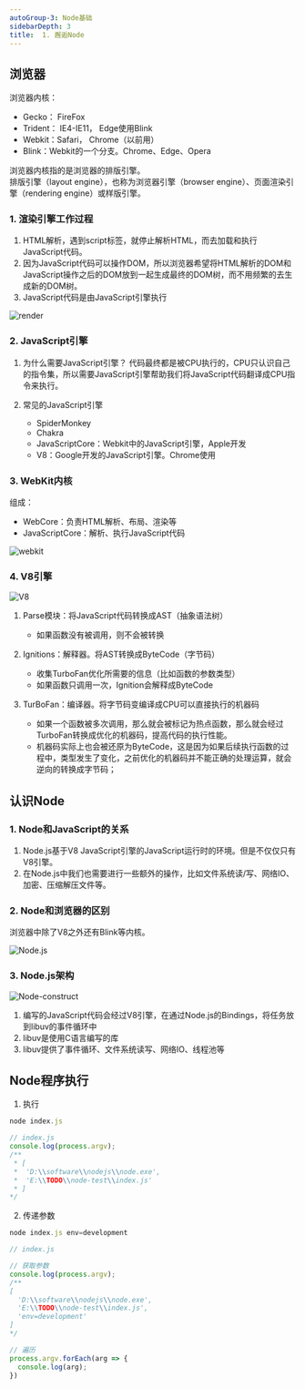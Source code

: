 ```yaml
---
autoGroup-3: Node基础
sidebarDepth: 3
title:  1. 邂逅Node
---
```


## 浏览器
浏览器内核：
- Gecko： FireFox
- Trident： IE4-IE11， Edge使用Blink
- Webkit：Safari， Chrome（以前用）
- Blink：Webkit的一个分支。Chrome、Edge、Opera

浏览器内核指的是浏览器的排版引擎。   
排版引擎（layout engine），也称为浏览器引擎（browser engine）、页面渲染引擎（rendering engine）或样版引擎。

### 1. 渲染引擎工作过程
1. HTML解析，遇到script标签，就停止解析HTML，而去加载和执行JavaScript代码。
2. 因为JavaScript代码可以操作DOM，所以浏览器希望将HTML解析的DOM和JavaScript操作之后的DOM放到一起生成最终的DOM树，而不用频繁的去生成新的DOM树。
3. JavaScript代码是由JavaScript引擎执行

<img :src="$withBase('/basicComputer/Network/render.png')" alt="render"> 

### 2. JavaScript引擎
1. 为什么需要JavaScript引擎？
代码最终都是被CPU执行的，CPU只认识自己的指令集，所以需要JavaScript引擎帮助我们将JavaScript代码翻译成CPU指令来执行。

2. 常见的JavaScript引擎
   - SpiderMonkey
   - Chakra
   - JavaScriptCore：Webkit中的JavaScript引擎，Apple开发
   - V8：Google开发的JavaScript引擎。Chrome使用

### 3. WebKit内核
组成：
- WebCore：负责HTML解析、布局、渲染等
- JavaScriptCore：解析、执行JavaScript代码

<img :src="$withBase('/operationEnv/Node/webkit.png')" alt="webkit"> 

### 4. V8引擎
<img :src="$withBase('/operationEnv/Node/V8.png')" alt="V8"> 

1. Parse模块：将JavaScript代码转换成AST（抽象语法树）
   - 如果函数没有被调用，则不会被转换

2. Ignitions：解释器。将AST转换成ByteCode（字节码）
   - 收集TurboFan优化所需要的信息（比如函数的参数类型）
   - 如果函数只调用一次，Ignition会解释成ByteCode

3. TurBoFan：编译器。将字节码变编译成CPU可以直接执行的机器码
   - 如果一个函数被多次调用，那么就会被标记为热点函数，那么就会经过TurboFan转换成优化的机器码，提高代码的执行性能。
   - 机器码实际上也会被还原为ByteCode，这是因为如果后续执行函数的过程中，类型发生了变化，之前优化的机器码并不能正确的处理运算，就会逆向的转换成字节码；


## 认识Node
### 1. Node和JavaScript的关系
1. Node.js基于V8 JavaScript引擎的JavaScript运行时的环境。但是不仅仅只有V8引擎。
2. 在Node.js中我们也需要进行一些额外的操作，比如文件系统读/写、网络IO、加密、压缩解压文件等。

### 2. Node和浏览器的区别

浏览器中除了V8之外还有Blink等内核。

<img :src="$withBase('/operationEnv/Node/Node.js.png')" alt="Node.js"> 

### 3. Node.js架构
<img :src="$withBase('/operationEnv/Node/Node-construct.png')" alt="Node-construct"> 

1. 编写的JavaScript代码会经过V8引擎，在通过Node.js的Bindings，将任务放到libuv的事件循环中
2. libuv是使用C语言编写的库
3. libuv提供了事件循环、文件系统读写、网络IO、线程池等


## Node程序执行
1. 执行
```js
node index.js

// index.js
console.log(process.argv); 
/**
 * [ 
 *  'D:\\software\\nodejs\\node.exe', 
 *  'E:\\TODO\\node-test\\index.js' 
 * ]
*/
```
2. 传递参数
```js
node index.js env=development

// index.js

// 获取参数
console.log(process.argv); 
/**
[
  'D:\\software\\nodejs\\node.exe',
  'E:\\TODO\\node-test\\index.js',
  'env=development'
]
*/

// 遍历
process.argv.forEach(arg => {
  console.log(arg);
})

```
